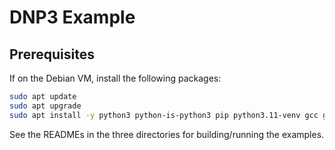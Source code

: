 # DNP3 Example
## Prerequisites
If on the Debian VM, install the following packages:

```bash
sudo apt update
sudo apt upgrade
sudo apt install -y python3 python-is-python3 pip python3.11-venv gcc g++ make cmake
```

See the READMEs in the three directories for building/running the examples.
